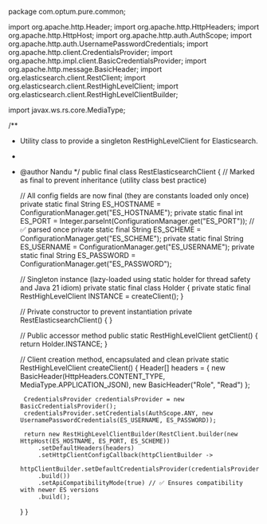 package com.optum.pure.common;

import org.apache.http.Header;
import org.apache.http.HttpHeaders;
import org.apache.http.HttpHost;
import org.apache.http.auth.AuthScope;
import org.apache.http.auth.UsernamePasswordCredentials;
import org.apache.http.client.CredentialsProvider;
import org.apache.http.impl.client.BasicCredentialsProvider;
import org.apache.http.message.BasicHeader;
import org.elasticsearch.client.RestClient;
import org.elasticsearch.client.RestHighLevelClient;
import org.elasticsearch.client.RestHighLevelClientBuilder;

import javax.ws.rs.core.MediaType;

/**
 * Utility class to provide a singleton RestHighLevelClient for Elasticsearch.
 *
 * @author Nandu
 */
public final class RestElasticsearchClient { //  Marked as final to prevent inheritance (utility class best practice)

    //  All config fields are now final (they are constants loaded only once)
    private static final String ES_HOSTNAME = ConfigurationManager.get("ES_HOSTNAME");
    private static final int ES_PORT = Integer.parseInt(ConfigurationManager.get("ES_PORT")); // ✅ parsed once
    private static final String ES_SCHEME = ConfigurationManager.get("ES_SCHEME");
    private static final String ES_USERNAME = ConfigurationManager.get("ES_USERNAME");
    private static final String ES_PASSWORD = ConfigurationManager.get("ES_PASSWORD");

    //  Singleton instance (lazy-loaded using static holder for thread safety and Java 21 idiom)
    private static final class Holder {
        private static final RestHighLevelClient INSTANCE = createClient();
    }

    //  Private constructor to prevent instantiation
    private RestElasticsearchClient() {
    }

    //  Public accessor method
    public static RestHighLevelClient getClient() {
        return Holder.INSTANCE;
    }

    //  Client creation method, encapsulated and clean
    private static RestHighLevelClient createClient() {
        Header[] headers = {
            new BasicHeader(HttpHeaders.CONTENT_TYPE, MediaType.APPLICATION_JSON),
            new BasicHeader("Role", "Read")
        };

        CredentialsProvider credentialsProvider = new BasicCredentialsProvider();
        credentialsProvider.setCredentials(AuthScope.ANY, new UsernamePasswordCredentials(ES_USERNAME, ES_PASSWORD));

        return new RestHighLevelClientBuilder(RestClient.builder(new HttpHost(ES_HOSTNAME, ES_PORT, ES_SCHEME))
            .setDefaultHeaders(headers)
            .setHttpClientConfigCallback(httpClientBuilder ->
                httpClientBuilder.setDefaultCredentialsProvider(credentialsProvider))
            .build())
            .setApiCompatibilityMode(true) // ✅ Ensures compatibility with newer ES versions
            .build();
    }
}

